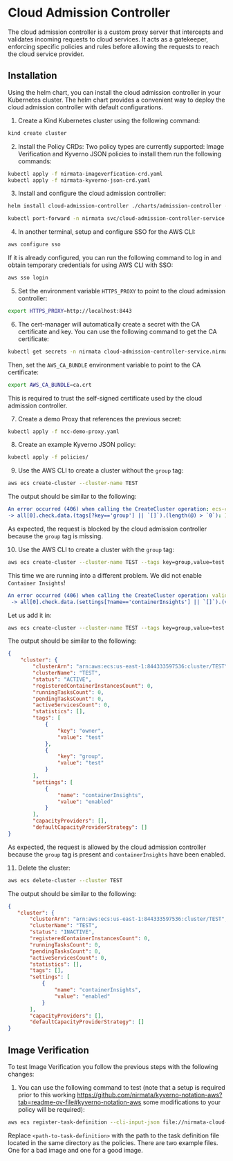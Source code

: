 # Cloud Admission Controller

The cloud admission controller is a custom proxy server that intercepts and validates incoming requests to cloud services. It acts as a gatekeeper, enforcing specific policies and rules before allowing the requests to reach the cloud service provider.

## Installation

Using the helm chart, you can install the cloud admission controller in your Kubernetes cluster. The helm chart provides a convenient way to deploy the cloud admission controller with default configurations.

1. Create a Kind Kubernetes cluster using the following command:
```bash
kind create cluster
```

2. Install the Policy CRDs:
Two policy types are currently supported: Image Verification and Kyverno JSON policies to install them run the following commands:

```bash
kubectl apply -f nirmata-imageverfication-crd.yaml
kubectl apply -f nirmata-kyverno-json-crd.yaml
```

3. Install and configure the cloud admission controller:
```bash
helm install cloud-admission-controller ./charts/admission-controller --create-namespace --namespace nirmata
```

```bash
kubectl port-forward -n nirmata svc/cloud-admission-controller-service 8443:8443
```

4. In another terminal, setup and configure SSO for the AWS CLI:
```bash
aws configure sso
```

If it is already configured, you can run the following command to log in and obtain temporary credentials for using AWS CLI with SSO:

```bash
aws sso login
 ```

5. Set the environment variable `HTTPS_PROXY` to point to the cloud admission controller:
```bash
export HTTPS_PROXY=http://localhost:8443
```

6. The cert-manager will automatically create a secret with the CA certificate and key. You
can use the following command to get the CA certificate:

```bash
kubectl get secrets -n nirmata cloud-admission-controller-service.nirmata.svc.tls-ca -o jsonpath="{.data.tls\.crt}" | base64 --decode > ca.crt
```

Then, set the `AWS_CA_BUNDLE` environment variable to point to the CA certificate:

```bash
export AWS_CA_BUNDLE=ca.crt
```

This is required to trust the self-signed certificate used by the cloud admission controller.

7. Create a demo Proxy that references the previous secret:
```bash
kubectl apply -f ncc-demo-proxy.yaml
```

8. Create an example Kyverno JSON policy:
```bash
kubectl apply -f policies/
```

9. Use the AWS CLI to create a cluster without the `group` tag:
```bash
aws ecs create-cluster --cluster-name TEST
```

The output should be similar to the following:

```yaml
An error occurred (406) when calling the CreateCluster operation: ecs-cluster.check-tags TEST: -> A 'group' tag is required
-> all[0].check.data.(tags[?key=='group'] || `[]`).(length(@) > `0`): Invalid value: false: Expected value: true
```

As expected, the request is blocked by the cloud admission controller because the `group` tag is missing.

10. Use the AWS CLI to create a cluster with the `group` tag:
```bash
aws ecs create-cluster --cluster-name TEST --tags key=group,value=test key=owner,value=test
```

This time we are running into a different problem. We did not enable `Container Insights`!
```yaml
An error occurred (406) when calling the CreateCluster operation: validate-ecs-container-insights-enabled.validate-ecs-container-insights-enabled TEST: -> From NCC - ECS container insights must be enabled on clusters
 -> all[0].check.data.(settings[?name=='containerInsights'] || `[]`).(value == 'enabled'): Invalid value: false: Expected value: true
```

Let us add it in:
```bash
aws ecs create-cluster --cluster-name TEST --tags key=group,value=test key=owner,value=test --settings name=containerInsights,value=enabled
```
The output should be similar to the following:

```json
{
    "cluster": {
        "clusterArn": "arn:aws:ecs:us-east-1:844333597536:cluster/TEST",
        "clusterName": "TEST",
        "status": "ACTIVE",
        "registeredContainerInstancesCount": 0,
        "runningTasksCount": 0,
        "pendingTasksCount": 0,
        "activeServicesCount": 0,
        "statistics": [],
        "tags": [
            {
                "key": "owner",
                "value": "test"
            },
            {
                "key": "group",
                "value": "test"
            }
        ],
        "settings": [
            {
                "name": "containerInsights",
                "value": "enabled"
            }
        ],
        "capacityProviders": [],
        "defaultCapacityProviderStrategy": []
}
```

As expected, the request is allowed by the cloud admission controller because the `group` tag is present and `containerInsights` have been enabled.

11. Delete the cluster:
```bash
aws ecs delete-cluster --cluster TEST
```

The output should be similar to the following:

```json
{
   "cluster": {
       "clusterArn": "arn:aws:ecs:us-east-1:844333597536:cluster/TEST",
       "clusterName": "TEST",
       "status": "INACTIVE",
       "registeredContainerInstancesCount": 0,
       "runningTasksCount": 0,
       "pendingTasksCount": 0,
       "activeServicesCount": 0,
       "statistics": [],
       "tags": [],
       "settings": [
           {
               "name": "containerInsights",
               "value": "enabled"
           }
       ],
       "capacityProviders": [],
       "defaultCapacityProviderStrategy": []
}
```

## Image Verification

To test Image Verification you follow the previous steps with the following changes:

1. You can use the following command to test (note that a setup is required prior to this working https://github.com/nirmata/kyverno-notation-aws?tab=readme-ov-file#kyverno-notation-aws some modifications to your policy will be required):
```bash
aws ecs register-task-definition --cli-input-json file://nirmata-cloud-controller/image-verification/aws-signer/bad-task.json
```

Replace `<path-to-task-definition>` with the path to the task definition file located in the same directory as the policies. There are two example files. One for a bad image and one for a good image.
